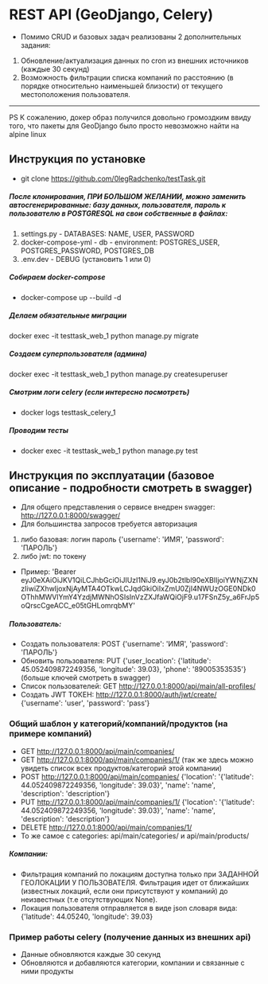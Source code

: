 # REST API (GeoDjango, Celery)
* Помимо CRUD и базовых задач реализованы 2 дополнительных задания:
1) Обновление/актуализация данных по cron из внешних источников (каждые 30 секунд)
2) Возможность фильтрации списка компаний по расстоянию (в порядке относительно наименьшей близости) от текущего местоположения пользователя.
_________________
PS К сожалению, докер образ получился довольно громоздким ввиду того, что пакеты для GeoDjango было просто невозможно найти на alpine linux


## Инструкция по установке

* git clone https://github.com/0legRadchenko/testTask.git
##### После клонирования, ПРИ БОЛЬШОМ ЖЕЛАНИИ, можно заменить автосгенерированные: базу данных, пользователя, пароль к пользователю в POSTGRESQL на свои собственные в файлах:
1) settings.py - DATABASES: NAME, USER, PASSWORD
2) docker-compose-yml - db - environment: POSTGRES_USER, POSTGRES_PASSWORD, POSTGRES_DB
3) .env.dev - DEBUG (установить 1 или 0)

##### Собираем docker-compose
* docker-compose up --build -d
##### Делаем обязательные миграции
docker exec -it testtask_web_1 python manage.py migrate
##### Создаем суперпользователя (админа)
docker exec -it testtask_web_1 python manage.py createsuperuser
##### Смотрим логи celery (если интересно посмотреть)
* docker logs testtask_celery_1
##### Проводим тесты
* docker exec -it testtask_web_1 python manage.py test
## Инструкция по эксплуатации (базовое описание - подробности смотреть в swagger)
* Для общего представления о сервисе внедрен swagger: http://127.0.0.1:8000/swagger/
* Для большинства запросов требуется авторизация
1) либо базовая: логин пароль {'username': 'ИМЯ', 'password': 'ПАРОЛЬ'}
2) либо jwt: по токену
* Пример: 'Bearer eyJ0eXAiOiJKV1QiLCJhbGciOiJIUzI1NiJ9.eyJ0b2tlbl90eXBlIjoiYWNjZXNzIiwiZXhwIjoxNjAyMTA4OTkwLCJqdGkiOiIxZmU0ZjI4NWUzOGE0NDk0OThhMWVlYmY4YzdjMWNhOSIsInVzZXJfaWQiOjF9.u17FSnZ5y_a6FrJp5oQrscCgeACC_e05tGHLomrqbMY'
##### Пользователь:
* Создать пользователя: POST {'username': 'ИМЯ', 'password': 'ПАРОЛЬ'}
* Обновить пользователя: PUT {'user_location': {'latitude': 45.052409872249356, 'longitude': 39.03}, 'phone': '89005353535'} (больше ключей смотреть в swagger)
* Список пользователей: GET http://127.0.0.1:8000/api/main/all-profiles/
* Создать JWT ТОКЕН: http://127.0.0.1:8000/auth/jwt/create/ {'username': 'user', 'password': 'pass'}


### Общий шаблон у категорий/компаний/продуктов (на примере компаний)
* GET http://127.0.0.1:8000/api/main/companies/
* GET http://127.0.0.1:8000/api/main/companies/1/ (так же здесь можно увидеть список всех продуктов/категорий этой компании)
* POST http://127.0.0.1:8000/api/main/companies/ {'location': '{'latitude': 44.052409872249356, 'longitude': 39.03}', 'name': 'name', 'description': 'description'} 
* PUT http://127.0.0.1:8000/api/main/companies/1/ {'location': '{'latitude': 44.052409872249356, 'longitude': 39.03}', 'name': 'name', 'description': 'description'}
* DELETE http://127.0.0.1:8000/api/main/companies/1/
* То же самое с categories: api/main/categories/ и api/main/products/
##### Компании:
* Фильтрация компаний по локациям доступна только при ЗАДАННОЙ ГЕОЛОКАЦИИ У ПОЛЬЗОВАТЕЛЯ. Фильтрация идет от ближайших (известных локаций, если они присутствуют у компаний) до неизвестных (т.е отсутствующих None).
* Локация пользователя отправляется в виде json словаря вида: {'latitude': 44.05240, 'longitude': 39.03}
### Пример работы celery (получение данных из внешних api)
* Данные обновляются каждые 30 секунд
* Обновляются и добавляются категории, компании и связанные с ними продукты







